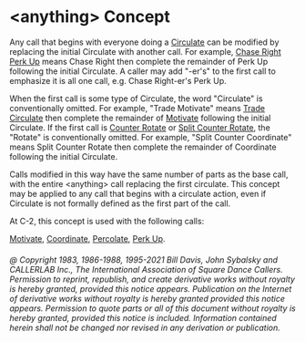 
# \<anything> Concept

Any call that begins with everyone doing a
[Circulate](../b1/circulate.md) can be
modified by replacing the initial Circulate with another call. For
example, [Chase Right](../plus/chase_right.md)
[Perk Up](../c2/perk_up.md) means Chase Right then complete the
remainder of Perk Up following the initial Circulate. A caller may add
"-er's" to the first call to emphasize it is all one call, e.g. Chase
Right-er's Perk Up.

When the first call is some type of Circulate, the
word "Circulate" is conventionally omitted. For example,
"Trade Motivate" means
[Trade Circulate](../a2/trade_circulate.md)
then complete the remainder of [Motivate](../a2/motivate.md)
following the initial Circulate. If the first call is
[Counter Rotate](../c1/counter_rotate.md) or
[Split Counter Rotate](../a2/box_counter_rotate.md),
the "Rotate" is conventionally omitted. For
example, "Split Counter Coordinate" means Split Counter Rotate then
complete the remainder of Coordinate following the initial Circulate.


Calls modified in this way have the same number of parts as the base
call, with the entire \<anything> call replacing the first circulate.
This concept may be applied to any call that begins with a circulate
action, even if Circulate is not formally defined as the first part of
the call.

At C-2, this concept is used with the following calls:

[Motivate](../a2/motivate.md),
[Coordinate](../plus/coordinate.md),
[Percolate](../c1/percolate.md),
[Perk Up](../c2/perk_up.md).

###### @ Copyright 1983, 1986-1988, 1995-2021 Bill Davis, John Sybalsky and CALLERLAB Inc., The International Association of Square Dance Callers. Permission to reprint, republish, and create derivative works without royalty is hereby granted, provided this notice appears. Publication on the Internet of derivative works without royalty is hereby granted provided this notice appears. Permission to quote parts or all of this document without royalty is hereby granted, provided this notice is included. Information contained herein shall not be changed nor revised in any derivation or publication.
